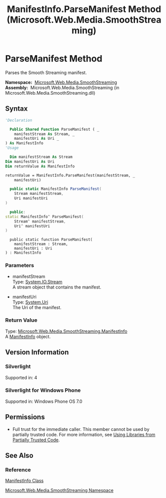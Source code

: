 ﻿---
title: ManifestInfo.ParseManifest Method  (Microsoft.Web.Media.SmoothStreaming)
TOCTitle: ParseManifest Method
ms:assetid: M:Microsoft.Web.Media.SmoothStreaming.ManifestInfo.ParseManifest(System.IO.Stream,System.Uri)
ms:mtpsurl: https://msdn.microsoft.com/en-us/library/microsoft.web.media.smoothstreaming.manifestinfo.parsemanifest(v=VS.90)
ms:contentKeyID: 31469230
ms.date: 05/02/2012
mtps_version: v=VS.90
f1_keywords:
- Microsoft.Web.Media.SmoothStreaming.ManifestInfo.ParseManifest
dev_langs:
- csharp
- jscript
- vb
- cpp
api_location:
- Microsoft.Web.Media.SmoothStreaming.dll
api_name:
- Microsoft.Web.Media.SmoothStreaming.ManifestInfo.ParseManifest
api_type:
- Managed
topic_type:
- apiref
- kbSyntax
product_family_name: VS
ROBOTS: INDEX,FOLLOW
---

# ParseManifest Method

Parses the Smooth Streaming manifest.

**Namespace:**  [Microsoft.Web.Media.SmoothStreaming](microsoft-web-media-smoothstreaming-namespace_1.md)  
**Assembly:**  Microsoft.Web.Media.SmoothStreaming (in Microsoft.Web.Media.SmoothStreaming.dll)

## Syntax

```vb
'Declaration

  Public Shared Function ParseManifest ( _
    manifestStream As Stream, _
    manifestUri As Uri _
) As ManifestInfo
'Usage

  Dim manifestStream As Stream
Dim manifestUri As Uri
Dim returnValue As ManifestInfo

returnValue = ManifestInfo.ParseManifest(manifestStream, _
    manifestUri)
```

```csharp
  public static ManifestInfo ParseManifest(
    Stream manifestStream,
    Uri manifestUri
)
```

```cpp
  public:
static ManifestInfo^ ParseManifest(
    Stream^ manifestStream, 
    Uri^ manifestUri
)
```

```jscript
  public static function ParseManifest(
    manifestStream : Stream, 
    manifestUri : Uri
) : ManifestInfo
```

### Parameters

  - manifestStream  
    Type: [System.IO.Stream](https://msdn.microsoft.com/library/8f86tw9e)  
    A stream object that contains the manifest.  

<!-- end list -->

  - manifestUri  
    Type: [System.Uri](https://msdn.microsoft.com/library/txt7706a)  
    The Uri of the manifest.  

### Return Value

Type: [Microsoft.Web.Media.SmoothStreaming.ManifestInfo](manifestinfo-class-microsoft-web-media-smoothstreaming_1.md)  
A [ManifestInfo](manifestinfo-class-microsoft-web-media-smoothstreaming_1.md) object.  

## Version Information

### Silverlight

Supported in: 4  

### Silverlight for Windows Phone

Supported in: Windows Phone OS 7.0  

## Permissions

  - Full trust for the immediate caller. This member cannot be used by partially trusted code. For more information, see [Using Libraries from Partially Trusted Code](https://msdn.microsoft.com/library/8skskf63).

## See Also

### Reference

[ManifestInfo Class](manifestinfo-class-microsoft-web-media-smoothstreaming_1.md)

[Microsoft.Web.Media.SmoothStreaming Namespace](microsoft-web-media-smoothstreaming-namespace_1.md)

